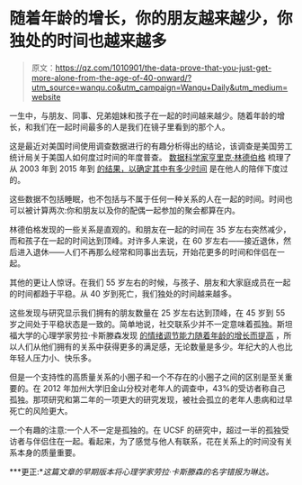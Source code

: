 # 随着年龄的增长，你的朋友越来越少，你独处的时间也越来越多

> 原文：<https://qz.com/1010901/the-data-prove-that-you-just-get-more-alone-from-the-age-of-40-onward/?utm_source=wanqu.co&utm_campaign=Wanqu+Daily&utm_medium=website>

一生中，与朋友、同事、兄弟姐妹和孩子在一起的时间越来越少。随着年龄的增长，和我们在一起时间最多的人是我们在镜子里看到的那个人。

这是最近对美国时间使用调查数据进行的有趣分析得出的结论，该调查是美国劳工统计局关于美国人如何度过时间的年度普查。 [数据科学家亨里克·林德伯格](https://medium.com/towards-data-science/five-ways-to-spend-a-thursday-34432f9ee93e) 梳理了从 2003 年到 2015 年到 [的结果，以确定其中有多少时间](https://twitter.com/hnrklndbrg/status/872555621807267840) 是在他人的陪伴下度过的。

这些数据不包括睡眠，也不包括与不属于任何一种关系的人在一起的时间。时间也可以被计算两次:你和朋友以及你的配偶一起参加的聚会都算在内。

林德伯格发现的一些关系是直观的。和朋友在一起的时间在 35 岁左右突然减少，而和孩子在一起的时间达到顶峰。对许多人来说，在 60 岁左右——接近退休，然后进入退休——人们不再那么经常和同事出去玩，开始花更多的时间和伴侣在一起。

其他的更让人惊讶。在我们 55 岁左右的时候，与孩子、朋友和大家庭成员在一起的时间都趋于平稳。从 40 岁到死亡，我们独处的时间越来越多。

这些发现与研究显示我们拥有的朋友数量在 25 岁左右达到顶峰，在 45 岁到 55 岁之间处于平稳状态是一致的。简单地说，社交联系少并不一定意味着孤独。斯坦福大学的心理学家劳拉·卡斯滕森发现 [的情绪调节能力随着年龄的增长而提高](https://books.google.com/books?hl=en&lr=&id=J1TSCgAAQBAJ&oi=fnd&pg=PA325&dq=carstensen+Social+activity+in+life-space+context&ots=VhWo1aRjKN&sig=VlqAHIAkUd80hRu04JzvM2wcZV8#v=onepage&q=carstensen%20Social%20activity%20in%20life-space%20context&f=false) ，所以人们从他们拥有的关系中获得更多的满足感，无论数量是多少。年纪大的人也比年轻人压力小、快乐多。

但是一个支持性的高质量关系的小圈子和一个不存在的小圈子之间的区别是至关重要的。在 2012 年加州大学旧金山分校对老年人的调查中，43%的受访者称自己孤独。那项研究和第二年的一项更大的研究发现，被社会孤立的老年人患病和过早死亡的风险更大。

一个有趣的注意:一个人不一定是孤独的。在 UCSF 的研究中，超过一半的孤独受访者与伴侣住在一起。看起来，为了感觉与他人有联系，花在关系上的时间没有关系本身的质量重要。

***更正:**这篇文章的早期版本将心理学家劳拉·卡斯滕森的名字错报为琳达。*